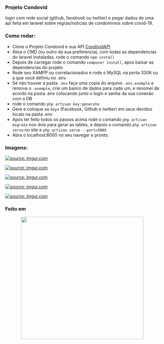 ### Projeto Condovid
login com rede social (github, facebook ou twitter) e pegar dados de uma api feita em laravel sobre regras/noticias de condominios sobre covid-19.

### Como rodar:
- Clone o Projeto Condovid e sua API [CondividAPI](https://github.com/VictordaSilvaf/CondoVid)
- Abra o CMD (ou outro da sua preferencia), com todas as dependencias do laravel instaladas, rode o comando `npm install`
- Depois de carregar rode o comando `composer install`, apos baixar as dependencias do projeto
- Rode seu XAMPP ou correlacionados e rode o MySQL na porta 3306 ou a que você definiu no .env
- Sé não houver a pasta `.env` faça uma copia do arquivo `.env.exemple` e remova o `.exemple`, crie um banco de dados para cada um, e renomei de acordo na pasta .env colocando junto o login e senha da sua conexão com o DB
- rode o comando `php artisan key:generate`
- Gere e coloque as `keys` (Facebook, Github e twitter) em seus devidos locais na pasta .env
- Após ter feito todos os passos acima rode o comando `php artisan migrate` nos dois para gerar as tables, e depois o comando `php artisan serve` no site e `php artisan serve --port=5005`
- Abra o localhost:8000 no seu navegar e pronto.

### Imagens:
<a href="https://imgur.com/Ys9qCJQ"><img src="https://i.imgur.com/Ys9qCJQ.png" title="source: imgur.com" /></a>

<a href="https://imgur.com/cuMcWDm"><img src="https://i.imgur.com/cuMcWDm.png" title="source: imgur.com" /></a>

<a href="https://imgur.com/no2kOZr"><img src="https://i.imgur.com/no2kOZr.png" title="source: imgur.com" /></a>

<a href="https://imgur.com/OI3OHnO"><img src="https://i.imgur.com/OI3OHnO.png" title="source: imgur.com" /></a>

<a href="https://imgur.com/b95F3XK"><img src="https://i.imgur.com/b95F3XK.png" title="source: imgur.com" /></a>


### Feito em
<p align="center"><a href="https://laravel.com" target="_blank"><img src="https://raw.githubusercontent.com/laravel/art/master/logo-lockup/5%20SVG/2%20CMYK/1%20Full%20Color/laravel-logolockup-cmyk-red.svg" width="400"></a></p>



